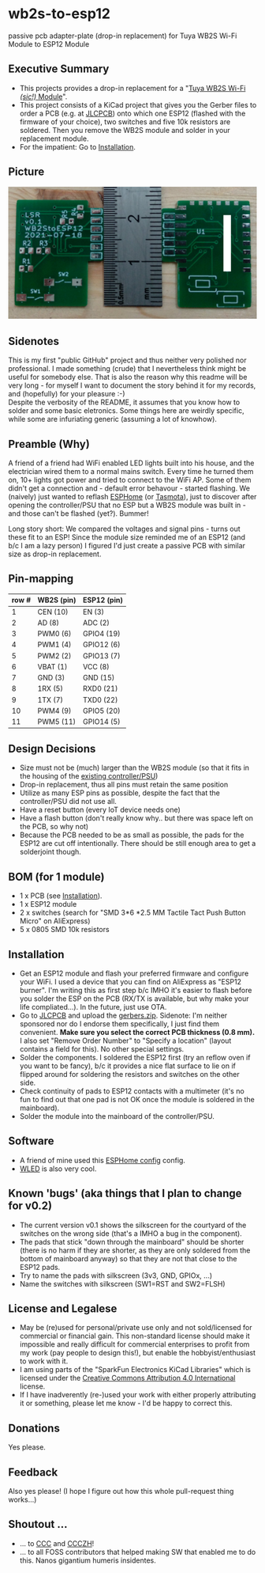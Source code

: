 # wb2s-to-esp12
passive pcb adapter-plate (drop-in replacement) for Tuya WB2S Wi-Fi Module to ESP12 Module

## Executive Summary
* This projects provides a drop-in replacement for a "[Tuya WB2S Wi-Fi <i>(sic!)</i> Module](https://developer.tuya.com/en/docs/iot/wb2s-module-datasheet?id=K9ghecl7kc479)". 
* This project consists of a KiCad project that gives you the Gerber files to order a PCB (e.g. at [JLCPCB](https://cart.jlcpcb.com)) onto which one ESP12 (flashed with the firmware of your choice), two switches and five 10k resistors are soldered. Then you remove the WB2S module and solder in your replacement module. <br>
* For the impatient: Go to [Installation](#Installation). 

## Picture

![pcb image](photos/pcb_v01.png "pcb image")

## Sidenotes
This is my first "public GitHub" project and thus neither very polished nor professional. I made something (crude) that I nevertheless think might be useful for somebody else. That is also the reason why this readme will be very long - for myself I want to document the story behind it for my records, and (hopefully) for your pleasure :-) </br>
Despite the verbosity of the README, it assumes that you know how to solder and some basic eletronics. Some things here are weirdly specific, while some are infuriating generic (assuming a lot of knowhow). 

## Preamble (Why)
A friend of a friend had WiFi enabled LED lights built into his house, and the electrician wired them to a normal mains switch. Every time he turned them on, 10+ lights got power and tried to connect to the WiFi AP. Some of them didn't get a connection and - default error behavour - started flashing. We (naively) just wanted to reflash [ESPHome](https://esphome.io/) (or [Tasmota](https://tasmota.github.io/docs/)), just to discover after opening the controller/PSU that no ESP but a WB2S module was built in - and those can't be flashed (yet?). Bummer! 

Long story short: We compared the voltages and signal pins - turns out these fit to an ESP! Since the module size reminded me of an ESP12 (and b/c I am a lazy person) I figured I'd just create a passive PCB with similar size as drop-in replacement.

## Pin-mapping
|row #| WB2S (pin)| ESP12 (pin)|
--- | --- | ---
|1|CEN (10)|EN (3)|
|2|AD (8) |ADC (2)|
|3|PWM0 (6) |GPIO4 (19)|
|4|PWM1 (4)|GPIO12 (6)|
|5|PWM2 (2) |GPIO13 (7)|
|6|VBAT (1)|VCC (8)|
|7|GND (3) |GND (15)|
|8|1RX (5) |RXD0 (21)|
|9|1TX (7)|TXD0 (22)|
|10|PWM4 (9)|GPIO5 (20)|
|11|PWM5 (11)|GPIO14 (5)|

## Design Decisions
* Size must not be (much) larger than the WB2S module (so that it fits in the housing of the [existing controller/PSU](photos/psu_controller.jpg))
* Drop-in replacement, thus all pins must retain the same position
* Utilize as many ESP pins as possible, despite the fact that the controller/PSU did not use all.
* Have a reset button (every IoT device needs one)
* Have a flash button (don't really know why.. but there was space left on the PCB, so why not)
* Because the PCB needed to be as small as possible, the pads for the ESP12 are cut off intentionally. There should be still enough area to get a solderjoint though. 

## BOM (for 1 module)
* 1 x PCB (see [Installation](#Installation)).
* 1 x ESP12 module
* 2 x switches (search for "SMD 3*6 *2.5 MM Tactile Tact Push Button Micro" on AliExpress)
* 5 x 0805 SMD 10k resistors

## Installation
* Get an ESP12 module and flash your preferred firmware and configure your WiFi. I used a device that you can find on AliExpress as "ESP12 burner". I'm writing this as first step b/c IMHO it's easier to flash  before you solder the ESP on the PCB (RX/TX is available, but why make your life compliated...). In the future, just use OTA. 
* Go to [JLCPCB](https://cart.jlcpcb.com/quote) and upload the [gerbers.zip](gerber/gerber.zip). Sidenote: I'm neither sponsored nor do I endorse them specifically, I just find them convenient. <b>Make sure you select the correct PCB thickness (0.8 mm).</b> I also set "Remove Order Number" to "Specify a location" (layout contains a field for this). No other special settings.
* Solder the components. I soldered the ESP12 first (try an reflow oven if you want to be fancy), b/c it provides a nice flat surface to lie on if flipped around for soldering the resistors and switches on the other side. 
* Check continuity of pads to ESP12 contacts with a multimeter (it's no fun to find out that one pad is not OK once the module is soldered in the mainboard).
* Solder the module into the mainboard of the controller/PSU.

## Software
* A friend of mine used this [ESPHome config](ESPhome/esplight.yaml) config.
* [WLED](https://github.com/Aircoookie/WLED) is also very cool. 

## Known 'bugs' (aka things that I plan to change for v0.2)
* The current version v0.1 shows the silkscreen for the courtyard of the switches on the wrong side (that's a IMHO a bug in the component).
* The pads that stick "down through the mainboard" should be shorter (there is no harm if they are shorter, as they are only soldered from the bottom of mainboard anyway) so that they are not that close to the ESP12 pads.
* Try to name the pads with silkscreen (3v3, GND, GPIOx, ...)
* Name the switches with silkscreen (SW1=RST and SW2=FLSH)

## License and Legalese
* May be (re)used for personal/private use only and not sold/licensed for commercial or financial gain. This non-standard license should make it impossible and really difficult for commercial enterprises to profit from my work (pay people to design this!), but enable the hobbyist/enthusiast to work with it. 
* I am using parts of the "SparkFun Electronics KiCad Libraries" which is licensed under the [Creative Commons Attribution 4.0 International](https://creativecommons.org/licenses/by/4.0/) license. 
* If I have inadverently (re-)used your work with either properly attributing it or something, please let me know - I'd be happy to correct this.

## Donations
Yes please.

## Feedback
Also yes please! (I hope I figure out how this whole pull-request thing works...)

## Shoutout ...
* ... to [CCC](https://www.ccc.de) and [CCCZH](https://www.ccczh.ch/)!
* ... to all FOSS contributors that helped making SW that enabled me to do this. Nanos gigantium humeris insidentes.
